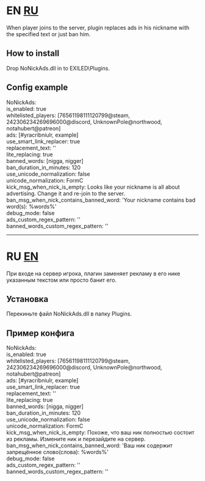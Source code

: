 # EN [RU](https://github.com/Qidan475/NoNickAds#ru-en)
When player joins to the server, plugin replaces ads in his nickname with the specified text or just ban him.

## How to install
Drop NoNickAds.dll in to EXILED\Plugins.

## Config example
NoNickAds:  
  is_enabled: true  
  whitelisted_players: \[76561198111120799@steam, 242306234269696000@discord, UnknownPole@northwood, notahubert@patreon]  
  ads: \[#yracribniulr, example]  
  use_smart_link_replacer: true  
  replacement_text: ''  
  lite_replacing: true  
  banned_words: \[nigga, nigger]  
  ban_duration_in_minutes: 120  
  use_unicode_normalization: false  
  unicode_normalization: FormC  
  kick_msg_when_nick_is_empty: Looks like your nickname is all about advertising. Change it and re-join to the server.  
  ban_msg_when_nick_contains_banned_word: 'Your nickname contains bad word(s): %words%'  
  debug_mode: false  
  ads_custom_regex_pattern: ''  
  banned_words_custom_regex_pattern: ''  

***

# RU [EN](https://github.com/Qidan475/NoNickAds/#en-ru)
При входе на сервер игрока, плагин заменяет рекламу в его нике указанным текстом или просто банит его.

## Установка
Перекиньте файл NoNickAds.dll в папку Plugins.

## Пример конфига
NoNickAds:  
  is_enabled: true  
  whitelisted_players: \[76561198111120799@steam, 242306234269696000@discord, UnknownPole@northwood, notahubert@patreon]  
  ads: \[#yracribniulr, example]  
  use_smart_link_replacer: true  
  replacement_text: ''  
  lite_replacing: true  
  banned_words: \[nigga, nigger]  
  ban_duration_in_minutes: 120  
  use_unicode_normalization: false  
  unicode_normalization: FormC  
  kick_msg_when_nick_is_empty: Похоже, что ваш ник полностью состоит из рекламы. Измените ник и перезайдите на сервер.  
  ban_msg_when_nick_contains_banned_word: 'Ваш ник содержит запрещённое слово(слова): %words%'  
  debug_mode: false  
  ads_custom_regex_pattern: ''  
  banned_words_custom_regex_pattern: ''  
